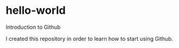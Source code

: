 # hello-world
Introduction to Github

I created this repository in order to learn how to start using Github.

